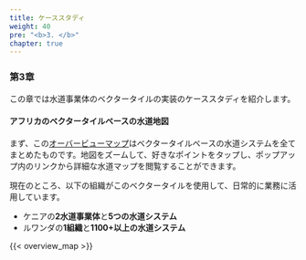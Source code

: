 ```yaml
---
title: ケーススタディ
weight: 40
pre: "<b>3. </b>"
chapter: true
---
```


### 第3章

この章では水道事業体のベクタータイルの実装のケーススタディを紹介します。

#### アフリカのベクタータイルベースの水道地図
まず、この[オーバービューマップ](https://watergis.github.io/water-map)はベクタータイルベースの水道システムを全てまとめたものです。地図をズームして、好きなポイントをタップし、ポップアップ内のリンクから詳細な水道マップを閲覧することができます。 

現在のところ、以下の組織がこのベクタータイルを使用して、日常的に業務に活用しています。
- ケニアの**2水道事業体**と**5つの水道システム**
- ルワンダの**1組織**と**1100+以上の水道システム**

{{< overview_map >}}